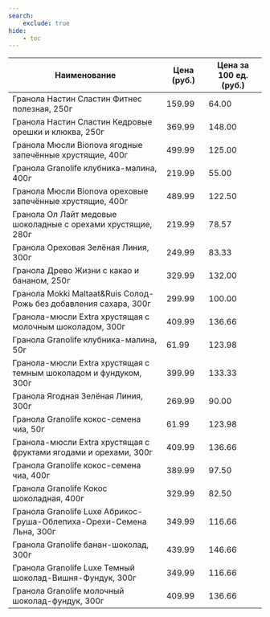 ```yaml
---
search:
    exclude: true
hide:
    - toc
---
```


| Наименование | Цена (руб.) | Цена за 100 ед. (руб.) |
| -- | -- | -- |
| Гранола Настин Сластин Фитнес полезная, 250г | 159.99 | 64.00 |
| Гранола Настин Сластин Кедровые орешки и клюква, 250г | 369.99 | 148.00 |
| Гранола Мюсли Bionova ягодные запечённые хрустящие, 400г | 499.99 | 125.00 |
| Гранола Granolife клубника-малина, 400г | 219.99 | 55.00 |
| Гранола Мюсли Bionova ореховые запечённые хрустящие, 400г | 489.99 | 122.50 |
| Гранола Ол Лайт медовые шоколадные с орехами хрустящие, 280г | 219.99 | 78.57 |
| Гранола Ореховая Зелёная Линия, 300г | 249.99 | 83.33 |
| Гранола Древо Жизни с какао и бананом, 250г | 329.99 | 132.00 |
| Гранола Mokki Мaltaat&Ruis Солод-Рожь без добавления сахара, 300г | 299.99 | 100.00 |
| Гранола-мюсли Extra хрустящая с молочным шоколадом, 300г | 409.99 | 136.66 |
| Гранола Granolife клубника-малина, 50г | 61.99 | 123.98 |
| Гранола-мюсли Extra хрустящая с темным шоколадом и фундуком, 300г | 399.99 | 133.33 |
| Гранола Ягодная Зелёная Линия, 300г | 269.99 | 90.00 |
| Гранола Granolife кокос-семена чиа, 50г | 61.99 | 123.98 |
| Гранола-мюсли Extra хрустящая с фруктами ягодами и орехами, 300г | 409.99 | 136.66 |
| Гранола Granolife кокос-семена чиа, 400г | 389.99 | 97.50 |
| Гранола Granolife Кокос шоколадная, 400г | 329.99 | 82.50 |
| Гранола Granolife Luxe Абрикос-Груша-Облепиха-Орехи-Семена Льна, 300г | 349.99 | 116.66 |
| Гранола Granolife банан-шоколад, 300г | 439.99 | 146.66 |
| Гранола Granolife Luxe Темный шоколад-Вишня-Фундук, 300г | 349.99 | 116.66 |
| Гранола Granolife молочный шоколад-фундук, 300г | 409.99 | 136.66 |

